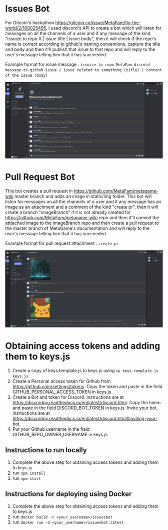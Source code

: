 # Issues Bot

For Gitcoin's hackathon https://gitcoin.co/issue/MetaFam/fix-the-world/2/100025495. I used discord's API to create a bot which will listen for messages on all the channels of a user and if any message of the kind "issuize to repo X | issue title | issue body", then it will check if the repo's name is correct according to github's naming conventions, capture the title and body and then it'll publish that issue to that repo and will reply to the user's message telling him that it has succeeded.

Example format for issue message : `issuize to repo MetaFam-discord-message-to-github-issue | issue related to something (title) | content of the issue (body)`

![Issue Creation Example](./issueCreation.png?raw=true "Issue Creation Example")

# Pull Request Bot

This bot creates a pull request in https://github.com/MetaFam/metagame-wiki master branch and adds an image in static/img folder. This bot will listen for messages on all the channels of a user and if any message has an image as an attachment and a comment of the kind "create pr", then it will create a branch "imageBranch" if it is not already created for https://github.com/MetaFam/metagame-wiki repo and then it'll commit the atttached image to the imageBranch repo and then create a pull request to the master branch of MetaGame's documentation and will reply to the user's message telling him that it has succeeded.

Example format for pull request attachment : `create pr`

![Pull Request Example](./prCreation.png?raw=true "Pull Request Example")

# Obtaining access tokens and adding them to keys.js

1. Create a copy of keys.template.js to keys.js using `cp keys.template.js keys.js`
2. Create a Personal access token for Github from https://github.com/settings/tokens. Copy the token and paste in the field GITHUB_PERSONAL_ACCESS_TOKEN in keys.js
3. Create a Bot and token for Discord. Instructions are at https://discordpy.readthedocs.io/en/latest/discord.html. Copy the token and paste in the field DISCORD_BOT_TOKEN in keys.js. Invite your bot, insrtuctions are at https://discordpy.readthedocs.io/en/latest/discord.html#inviting-your-bot.
4. Put your Github username in the field GITHUB_REPO_OWNER_USERNAME in keys.js

## Instructions to run locally

1. Complete the above step for obtaining access tokens and adding them to keys.js
2. run `npm install`
3. run `npm start`

## Instructions for deploying using Docker

1. Complete the above step for obtaining access tokens and adding them to keys.js
2. run `docker build -t <your_username>/issuesbot`
3. run `docker run -d <your_username>/issuesbot:latest`
